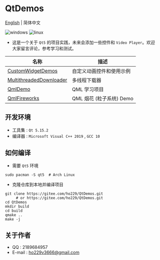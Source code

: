 # QtDemos
[English](./README.md) | 简体中文

![windows](https://img.shields.io/badge/Windows-passing-green.svg?style=flat-square)
![linux](https://img.shields.io/badge/Linux-passing-green.svg?style=flat-square)


* 这是一个关于 `Qt5` 的项目实践，未来会添加一些控件和 `Video Player`。欢迎大家留言评论，参考学习和测试。

| 名称 | 描述              |
| ---- | ---------------- |
| [CustomWidgetDemos](./CustomWidgetDemos) | 自定义动画控件和使用示例 |
| [MultithreadedDownloader](./MultithreadedDownloader) | 多线程下载器 |
| [QmlDemo](./QmlDemo) | QML 学习项目 |
| [QmlFireworks](./QmlFireworks) | QML  烟花 (粒子系统) Demo |

## 开发环境
* 工具集 : `Qt 5.15.2`
* 编译器 : `Microsoft Visual C++ 2019` , `GCC 10`

## 如何编译
* 需要 `Qt5` 环境
```shell
sudo pacman -S qt5  # Arch Linux
```
* 克隆仓库到本地并编译项目
```shell
git clone https://gitee.com/ho229/QtDemos.git
     # or https://gitee.com/ho229/QtDemos.git
cd QtDemos
mkdir build
cd build
qmake ..
make -j
```
## 关于作者
* QQ : 2189684957
* E-mail : <ho229v3666@gmail.com>